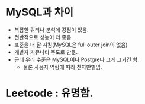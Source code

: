 # MySQL과 차이
- 복잡한 쿼리나 분석에 강점이 있음.
- 전반적으로 성능이 더 좋음
- 표준을 더 잘 지킴(MySQL은 full outer join이 없음)
- 개발자 커뮤니티 주도로 만듦.
- 근데 우리 수준은 MySQL이나 Postgre나 그게 그거긴 함.
    - 물론 사용자 역량에 따라 천차만별임.
# Leetcode : 유명함.